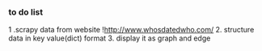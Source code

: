 ###  to do list


1 .scrapy data from website !http://www.whosdatedwho.com/
2. structure data in key value(dict) format
3. display it as graph and edge 
 